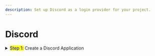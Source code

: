 ```yaml
---
description: Set up Discord as a login provider for your project.
---
```


# Discord



<details>

<summary><mark style="color:blue;">Step 1:</mark> Create a Discord Application</summary>



</details>

